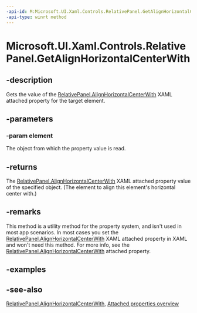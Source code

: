 ```yaml
---
-api-id: M:Microsoft.UI.Xaml.Controls.RelativePanel.GetAlignHorizontalCenterWith(Microsoft.UI.Xaml.UIElement)
-api-type: winrt method
---
```


<!-- Method syntax
public object GetAlignHorizontalCenterWith(Windows.UI.Xaml.UIElement element)
-->

# Microsoft.UI.Xaml.Controls.RelativePanel.GetAlignHorizontalCenterWith

## -description
Gets the value of the [RelativePanel.AlignHorizontalCenterWith](relativepanel_alignhorizontalcenterwith.md) XAML attached property for the target element.

## -parameters
### -param element
The object from which the property value is read.

## -returns
The [RelativePanel.AlignHorizontalCenterWith](relativepanel_alignhorizontalcenterwith.md) XAML attached property value of the specified object. (The element to align this element's horizontal center with.)

## -remarks
This method is a utility method for the property system, and isn't used in most app scenarios. In most cases you set the [RelativePanel.AlignHorizontalCenterWith](relativepanel_alignhorizontalcenterwith.md) XAML attached property in XAML and won't need this method. For more info, see the [RelativePanel.AlignHorizontalCenterWith](relativepanel_alignhorizontalcenterwith.md) attached property.

## -examples

## -see-also

[RelativePanel.AlignHorizontalCenterWith](relativepanel_alignhorizontalcenterwith.md), [Attached properties overview](/windows/uwp/xaml-platform/attached-properties-overview)
